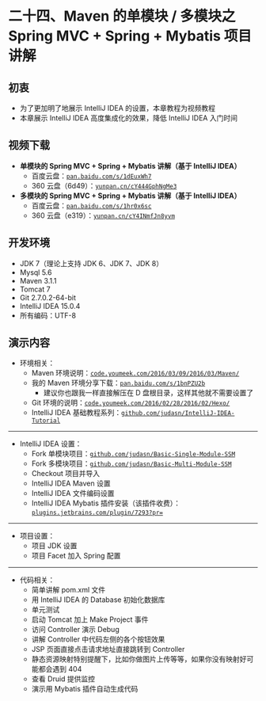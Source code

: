 # 二十四、Maven 的单模块 / 多模块之 Spring MVC + Spring + Mybatis 项目讲解

## 初衷

*   为了更加明了地展示 IntelliJ IDEA 的设置，本章教程为视频教程
*   本章展示 IntelliJ IDEA 高度集成化的效果，降低 IntelliJ IDEA 入门时间

## 视频下载

*   **单模块的 Spring MVC + Spring + Mybatis 讲解（基于 IntelliJ IDEA）**
    *   百度云盘：[`pan.baidu.com/s/1dEuxWh7`](http://pan.baidu.com/s/1dEuxWh7)
    *   360 云盘（6d49）：[`yunpan.cn/cY444GphNgMe3`](https://yunpan.cn/cY444GphNgMe3)
*   **多模块的 Spring MVC + Spring + Mybatis 讲解（基于 IntelliJ IDEA）**
    *   百度云盘：[`pan.baidu.com/s/1hr0x6sc`](http://pan.baidu.com/s/1hr0x6sc)
    *   360 云盘（e319）：[`yunpan.cn/cY4INmfJn8yvm`](https://yunpan.cn/cY4INmfJn8yvm)

## 开发环境

*   JDK 7（理论上支持 JDK 6、JDK 7、JDK 8）
*   Mysql 5.6
*   Maven 3.1.1
*   Tomcat 7
*   Git 2.7.0.2-64-bit
*   IntelliJ IDEA 15.0.4
*   所有编码：UTF-8

## 演示内容

*   环境相关：
    *   Maven 环境说明：[`code.youmeek.com/2016/03/09/2016/03/Maven/`](http://code.youmeek.com/2016/03/09/2016/03/Maven/)
    *   我的 Maven 环境分享下载：[`pan.baidu.com/s/1bnPZU2b`](http://pan.baidu.com/s/1bnPZU2b)
        *   建议你也跟我一样直接解压在 D 盘根目录，这样其他就不需要设置了
    *   Git 环境的说明：[`code.youmeek.com/2016/02/28/2016/02/Hexo/`](http://code.youmeek.com/2016/02/28/2016/02/Hexo/)
    *   IntelliJ IDEA 基础教程系列：[`github.com/judasn/IntelliJ-IDEA-Tutorial`](https://github.com/judasn/IntelliJ-IDEA-Tutorial)

* * *

*   IntelliJ IDEA 设置：
    *   Fork 单模块项目：[`github.com/judasn/Basic-Single-Module-SSM`](https://github.com/judasn/Basic-Single-Module-SSM)
    *   Fork 多模块项目：[`github.com/judasn/Basic-Multi-Module-SSM`](https://github.com/judasn/Basic-Multi-Module-SSM)
    *   Checkout 项目并导入
    *   IntelliJ IDEA Maven 设置
    *   IntelliJ IDEA 文件编码设置
    *   IntelliJ IDEA Mybatis 插件安装（该插件收费）：[`plugins.jetbrains.com/plugin/7293?pr=`](https://plugins.jetbrains.com/plugin/7293?pr=)

* * *

*   项目设置：
    *   项目 JDK 设置
    *   项目 Facet 加入 Spring 配置

* * *

*   代码相关：
    *   简单讲解 pom.xml 文件
    *   用 IntelliJ IDEA 的 Database 初始化数据库
    *   单元测试
    *   启动 Tomcat 加上 Make Project 事件
    *   访问 Controller 演示 Debug
    *   讲解 Controller 中代码左侧的各个按钮效果
    *   JSP 页面直接点击请求地址直接跳转到 Controller
    *   静态资源映射特别提醒下，比如你做图片上传等等，如果你没有映射好可能都会遇到 404
    *   查看 Druid 提供监控
    *   演示用 Mybatis 插件自动生成代码